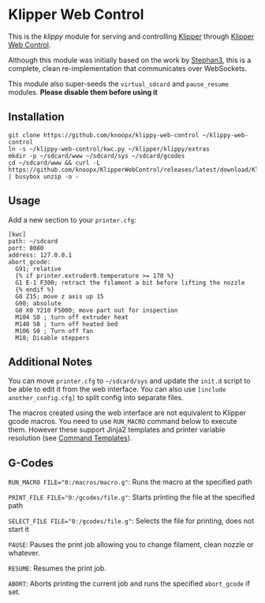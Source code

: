 # Klipper Web Control

This is the *klippy* module for serving and controlling [Klipper](https://github.com/KevinOConnor/klipper) through [Klipper Web Control](https://github.com/knoopx/KlipperWebControl).

Although this module was initially based on the work by [Stephan3](https://github.com/Stephan3/dwc2-for-klipper), this is a complete, clean re-implementation that communicates over WebSockets.

This module also super-seeds the `virtual_sdcard` and `pause_resume` modules. **Please disable them before using it**

## Installation

```
git clone https://github.com/knoopx/klippy-web-control ~/klippy-web-control
ln -s ~/klippy-web-control/kwc.py ~/klipper/klippy/extras
mkdir -p ~/sdcard/www ~/sdcard/sys ~/sdcard/gcodes
cd ~/sdcard/www && curl -L https://github.com/knoopx/KlipperWebControl/releases/latest/download/KlipperWebControl.zip | busybox unzip -o -
```

## Usage

Add a new section to your `printer.cfg`:

```
[kwc]
path: ~/sdcard
port: 8080
address: 127.0.0.1
abort_gcode:
  G91; relative
  {% if printer.extruder0.temperature >= 170 %}
  G1 E-1 F300; retract the filament a bit before lifting the nozzle
  {% endif %}
  G0 Z15; move z axis up 15
  G90; absolute
  G0 X0 Y210 F5000; move part out for inspection
  M104 S0 ; turn off extruder heat
  M140 S0 ; turn off heated bed
  M106 S0 ; Turn off fan
  M18; Disable steppers
```

## Additional Notes

You can move `printer.cfg` to `~/sdcard/sys` and update the `init.d` script to be able to edit it from the web interface.
You can also use `[include another_config.cfg]` to split config into separate files.

The macros created using the web interface are not equivalent to Klipper gcode macros. You need to use `RUN_MACRO` command below to execute them. However these support Jinja2 templates and printer variable resolution (see [Command Templates](https://github.com/KevinOConnor/klipper/blob/master/docs/Command_Templates.md)).

## G-Codes

`RUN_MACRO FILE="0:/macros/macro.g"`: Runs the macro at the specified path

`PRINT_FILE FILE="0:/gcodes/file.g"`: Starts printing the file at the specified path

`SELECT_FILE FILE="0:/gcodes/file.g"`: Selects the file for printing, does not start it

`PAUSE`: Pauses the print job allowing you to change filament, clean nozzle or whatever.

`RESUME`: Resumes the print job.

`ABORT`: Aborts printing the current job and runs the specified `abort_gcode` if set.
